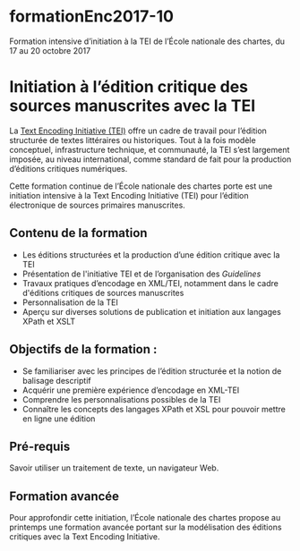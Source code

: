 # formationEnc2017-10
Formation intensive d’initiation à la TEI de l’École nationale des chartes, du 17 au 20 octobre 2017

# Initiation à l’édition critique des sources manuscrites avec la TEI 

La [Text Encoding Initiative (TEI)](http://www.tei-c.org) offre un cadre de travail pour l’édition structurée de textes littéraires ou historiques. Tout à la fois modèle conceptuel, infrastructure technique, et communauté, la TEI s’est largement imposée, au niveau international, comme standard de fait pour la production d’éditions critiques numériques. 

Cette formation continue de l’École nationale des chartes porte est une initiation intensive à la Text Encoding Initiative (TEI) pour l’édition électronique de sources primaires manuscrites.

## Contenu de la formation

- Les éditions structurées et la production d’une édition critique avec la TEI
- Présentation de l'initiative TEI et de l’organisation des *Guidelines*
- Travaux pratiques d’encodage en XML/TEI, notamment dans le cadre d'éditions critiques de sources manuscrites
- Personnalisation de la TEI
- Aperçu sur diverses solutions de publication et initiation aux langages XPath et XSLT

## Objectifs de la formation : 

- Se familiariser avec les principes de l’édition structurée et la notion de balisage descriptif
- Acquérir une première expérience d’encodage en XML-TEI
- Comprendre les personnalisations possibles de la TEI
- Connaître les concepts des langages XPath et XSL pour pouvoir mettre en ligne une édition

## Pré-requis

Savoir utiliser un traitement de texte, un navigateur Web.

## Formation avancée

Pour approfondir cette initiation, l’École nationale des chartes propose au printemps une formation avancée portant sur la modélisation des éditions critiques avec la Text Encoding Initiative. <lien>